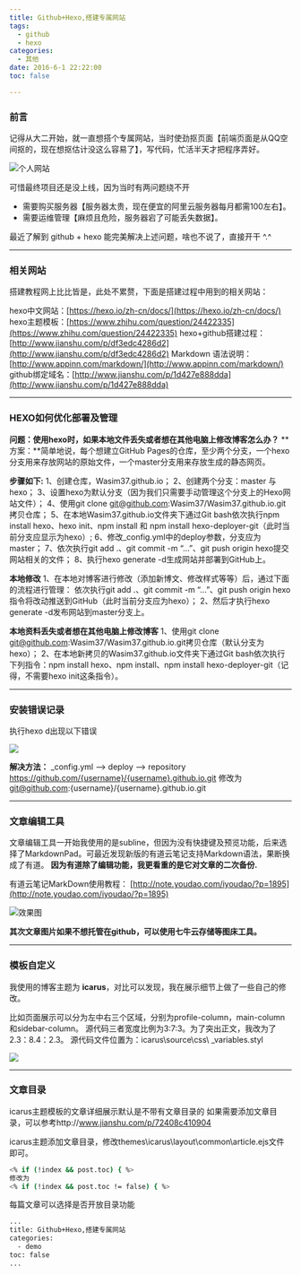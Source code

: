 ```yaml
---
title: Github+Hexo,搭建专属网站
tags:
  - github
  - hexo
categories:
  - 其他
date: 2016-6-1 22:22:00
toc: false

---
```


### 前言
记得从大二开始，就一直想搭个专属网站，当时使劲抠页面【前端页面是从QQ空间抠的，现在想抠估计没这么容易了】，写代码，忙活半天才把程序弄好。

![个人网站](http://7xvfir.com1.z0.glb.clouddn.com/Github+Hexo,%E6%90%AD%E5%BB%BA%E4%B8%93%E6%9C%89%E5%8D%9A%E5%AE%A2/2.png?imageView2/0/q/75|watermark/1/image/aHR0cDovLzd4dmZpci5jb20xLnowLmdsYi5jbG91ZGRuLmNvbS8lRTYlQjAlQjQlRTUlOEQlQjAvJUU1JThEJTlBJUU1JUFFJUEyJUU2JUIwJUI0JUU1JThEJUIwLnBuZw==/dissolve/100/gravity/SouthEast/dx/10/dy/10|imageslim)

可惜最终项目还是没上线，因为当时有两问题绕不开
- 需要购买服务器【服务器太贵，现在便宜的阿里云服务器每月都需100左右】。
- 需要运维管理【麻烦且危险，服务器宕了可能丢失数据】。

最近了解到 github + hexo 能完美解决上述问题，啥也不说了，直接开干 ^.^

---

### 相关网站
搭建教程网上比比皆是，此处不累赘，下面是搭建过程中用到的相关网站：

hexo中文网站：[https://hexo.io/zh-cn/docs/](https://hexo.io/zh-cn/docs/)  
hexo主题模板：[https://www.zhihu.com/question/24422335](https://www.zhihu.com/question/24422335)
hexo+github搭建过程：[http://www.jianshu.com/p/df3edc4286d2](http://www.jianshu.com/p/df3edc4286d2)
Markdown 语法说明：[http://www.appinn.com/markdown/](http://www.appinn.com/markdown/)
github绑定域名：[http://www.jianshu.com/p/1d427e888dda](http://www.jianshu.com/p/1d427e888dda)  

---

### HEXO如何优化部署及管理
**问题：使用hexo时，如果本地文件丢失或者想在其他电脑上修改博客怎么办？**
**方案：**简单地说，每个想建立GitHub Pages的仓库，至少两个分支，一个hexo分支用来存放网站的原始文件，一个master分支用来存放生成的静态网页。  

<!-- more -->

**步骤如下:**
1、创建仓库，Wasim37.github.io；
2、创建两个分支：master 与 hexo；
3、设置hexo为默认分支（因为我们只需要手动管理这个分支上的Hexo网站文件）；
4、使用git clone git@github.com:Wasim37/Wasim37.github.io.git拷贝仓库；
5、在本地Wasim37.github.io文件夹下通过Git bash依次执行npm install hexo、hexo init、npm install 和 npm install hexo-deployer-git（此时当前分支应显示为hexo）;
6、修改_config.yml中的deploy参数，分支应为master；
7、依次执行git add .、git commit -m “…”、git push origin hexo提交网站相关的文件；
8、执行hexo generate -d生成网站并部署到GitHub上。

**本地修改**
1、在本地对博客进行修改（添加新博文、修改样式等等）后，通过下面的流程进行管理：
依次执行git add .、git commit -m “…”、git push origin hexo指令将改动推送到GitHub（此时当前分支应为hexo）；
2、然后才执行hexo generate -d发布网站到master分支上。

**本地资料丢失或者想在其他电脑上修改博客**
1、使用git clone git@github.com:Wasim37/Wasim37.github.io.git拷贝仓库（默认分支为hexo）；
2、在本地新拷贝的Wasim37.github.io文件夹下通过Git bash依次执行下列指令：npm install hexo、npm install、npm install hexo-deployer-git（记得，不需要hexo init这条指令）。

---

### 安装错误记录
执行hexo d出现以下错误

![](http://7xvfir.com1.z0.glb.clouddn.com/Github+Hexo,%E6%90%AD%E5%BB%BA%E4%B8%93%E6%9C%89%E5%8D%9A%E5%AE%A2/4.png)

**解决方法：**
_config.yml ——> deploy ——> repository
https://github.com/{username}/{username}.github.io.git 修改为
git@github.com:{username}/{username}.github.io.git

---

### 文章编辑工具
文章编辑工具一开始我使用的是subline，但因为没有快捷键及预览功能，后来选择了MarkdownPad。可最近发现新版的有道云笔记支持Markdown语法，果断换成了有道。
**因为有道除了编辑功能，我更看重的是它对文章的二次备份.** 

有道云笔记MarkDown使用教程： [http://note.youdao.com/iyoudao/?p=1895](http://note.youdao.com/iyoudao/?p=1895)

![效果图](http://7xvfir.com1.z0.glb.clouddn.com/Github+Hexo,%E6%90%AD%E5%BB%BA%E4%B8%93%E6%9C%89%E5%8D%9A%E5%AE%A2/1.png?imageView2/0/q/75|watermark/1/image/aHR0cDovLzd4dmZpci5jb20xLnowLmdsYi5jbG91ZGRuLmNvbS8lRTYlQjAlQjQlRTUlOEQlQjAvJUU1JThEJTlBJUU1JUFFJUEyJUU2JUIwJUI0JUU1JThEJUIwLnBuZw==/dissolve/100/gravity/SouthEast/dx/10/dy/10|imageslim)

**其次文章图片如果不想托管在github，可以使用七牛云存储等图床工具。**

---

### 模板自定义
我使用的博客主题为 **icarus**，对比可以发现，我在展示细节上做了一些自己的修改。

比如页面展示可以分为左中右三个区域，分别为profile-column，main-column和sidebar-column。
源代码三者宽度比例为3:7:3。为了突出正文，我改为了 2.3：8.4：2.3。
源代码文件位置为：icarus\source\css\ _variables.styl

![](http://7xvfir.com1.z0.glb.clouddn.com/Github+Hexo,%E6%90%AD%E5%BB%BA%E4%B8%93%E6%9C%89%E5%8D%9A%E5%AE%A2/3.png)

---

### 文章目录
icarus主题模板的文章详细展示默认是不带有文章目录的
如果需要添加文章目录，可以参考http://www.jianshu.com/p/72408c410904

icarus主题添加文章目录，修改themes\icarus\layout\common\article.ejs文件即可。
```bash
<% if (!index && post.toc) { %>
修改为
<% if (!index && post.toc != false) { %>
```

每篇文章可以选择是否开放目录功能
```bash
...
title: Github+Hexo,搭建专属网站
categories:
  - demo
toc: false
...
```
